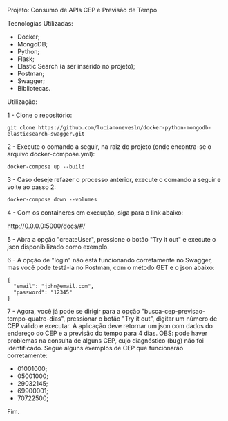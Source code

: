 Projeto: Consumo de APIs CEP e Previsão de Tempo

Tecnologias Utilizadas:

- Docker;
- MongoDB;
- Python;
- Flask;
- Elastic Search (a ser inserido no projeto);
- Postman;
- Swagger;
- Bibliotecas.

Utilização:

1 - Clone o repositório:

```
git clone https://github.com/lucianonevesln/docker-python-mongodb-elasticsearch-swagger.git
```

2 - Execute o comando a seguir, na raiz do projeto (onde encontra-se o arquivo docker-compose.yml):

```
docker-compose up --build
```

3 - Caso deseje refazer o processo anterior, execute o comando a seguir e volte ao passo 2:

```
docker-compose down --volumes
```

4 - Com os containeres em execução, siga para o link abaixo:

http://0.0.0.0:5000/docs/#/

5 - Abra a opção "createUser", pressione o botão "Try it out" e execute o json disponibilizado como exemplo.

6 - A opção de "login" não está funcionando corretamente no Swagger, mas você pode testá-la no Postman, com o método GET e o json abaixo:

```
{
  "email": "john@email.com",
  "password": "12345"
}
```

7 - Agora, você já pode se dirigir para a opção "busca-cep-previsao-tempo-quatro-dias", pressionar o botão "Try it out", digitar um número de CEP válido e executar. A aplicação deve retornar um json com dados do endereço do CEP e a previsão do tempo para 4 dias.
OBS: pode haver problemas na consulta de alguns CEP, cujo diagnóstico (bug) não foi identificado. Segue alguns exemplos de CEP que funcionarão corretamente:

- 01001000;
- 05001000;
- 29032145;
- 69900001;
- 70722500;

Fim.
